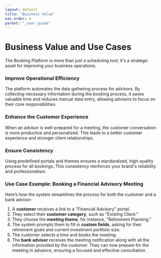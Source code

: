 ```yaml
---
layout: default
title: "Business Value"
nav_order: 4
parent: "_user_guide"
---
```


# Business Value and Use Cases

The Booking Platform is more than just a scheduling tool; it's a strategic asset for improving your business operations.

### Improve Operational Efficiency

The platform automates the data gathering process for advisors. By collecting necessary information during the booking process, it saves valuable time and reduces manual data entry, allowing advisors to focus on their core responsibilities.

### Enhance the Customer Experience

When an advisor is well-prepared for a meeting, the customer conversation is more productive and personalized. This leads to a better customer experience and stronger client relationships.

### Ensure Consistency

Using predefined portals and themes ensures a standardized, high-quality process for all bookings. This consistency reinforces your brand's reliability and professionalism.

### Use Case Example: Booking a Financial Advisory Meeting

Here’s how the system streamlines the process for both the customer and a bank advisor:

1.  A **customer** receives a link to a "Financial Advisory" portal.
2.  They select their **customer category**, such as "Existing Client."
3.  They choose the **meeting theme**, for instance, "Retirement Planning."
4.  The system prompts them to fill in **custom fields**, asking for their retirement goals and current investment portfolio size.
5.  The customer selects a time and books the meeting.
6.  The **bank advisor** receives the meeting notification along with all the information provided by the customer. They can now prepare for the meeting in advance, ensuring a focused and effective consultation.
